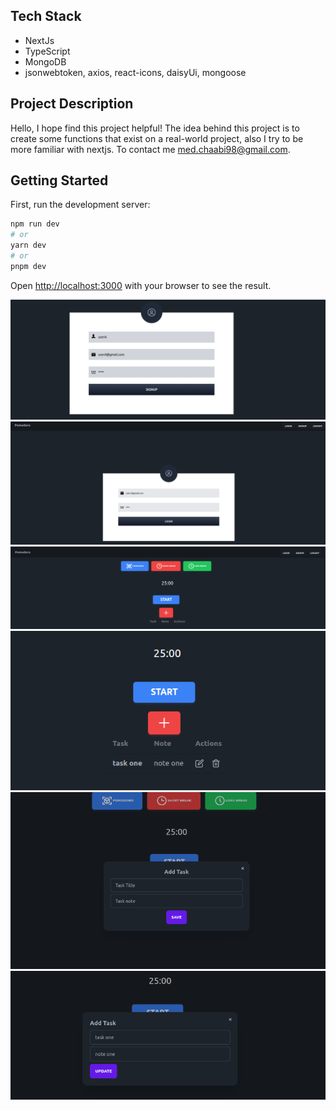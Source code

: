 ## Tech Stack
- NextJs
- TypeScript
- MongoDB
- jsonwebtoken, axios, react-icons, daisyUi, mongoose
## Project Description
Hello, I hope find this project helpful!
The idea behind this project is to create some functions that exist on a real-world project, also I try to be more familiar with nextjs.
To contact me [med.chaabi98@gmail.com](med.chaabi98@gmail.com). 

## Getting Started

First, run the development server:

```bash
npm run dev
# or
yarn dev
# or
pnpm dev
```

Open [http://localhost:3000](http://localhost:3000) with your browser to see the result.

![image](./screen/signup.png)
![image](./screen/login.png)
![image](./screen/home_page.png)
![image](./screen/task_list.png)
![image](./screen/add_new_task.png)
![image](./screen/update_task.png)
